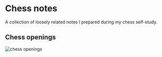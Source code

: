 # Chess notes
A collection of loosely related notes I prepared during my chess self-study.

## Chess openings
![chess openings](https://i.imgur.com/kJXmGNg.png)
